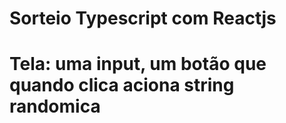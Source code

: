 # Sorteio Typescript com Reactjs

# Tela: uma input, um botão que quando clica aciona string randomica
